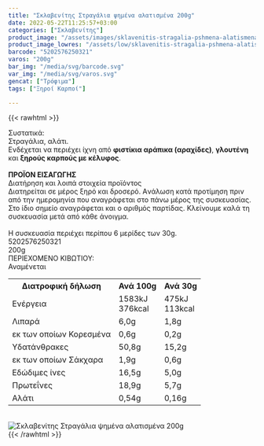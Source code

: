 ```yaml
---
title: "Σκλαβενίτης Στραγάλια ψημένα αλατισμένα 200g"
date: 2022-05-22T11:25:57+03:00
categories: ["Σκλαβενίτης"]
product_image: "/assets/images/sklavenitis-stragalia-pshmena-alatismena-200g.jpg"
product_image_lowres: "/assets/low/sklavenitis-stragalia-pshmena-alatismena-200g.jpg"
barcode: "5202576250321"
varos: "200g"
bar_img: "/media/svg/barcode.svg"
var_img: "/media/svg/varos.svg"
gencat: ["Τρόφιμα"]
tags: ["Ξηροί Καρποί"]

---
```

{{< rawhtml >}}

<div class="sload625"><div class="product"><div id="sistatika">Συστατικά:</div><div class="alltext">Στραγάλια, αλάτι.<br>Ενδέχεται να περιέχει ίχνη από <b>φιστίκια αράπικα (αραχίδες)</b>, <b>γλουτένη</b> και <b>ξηρούς καρπούς με κέλυφος</b>.<br><br><b>ΠΡΟΪΟΝ ΕΙΣΑΓΩΓΗΣ</b></div><div id="loipa">Διατήρηση και λοιπά στοιχεία προϊόντος</div><div class="alltext">Διατηρείται σε μέρος ξηρό και δροσερό. Aνάλωση κατά προτίμηση πριν από την ημερομηνία που αναγράφεται στο πάνω μέρος της συσκευασίας. Στο ίδιο σημείο αναγράφεται και ο αριθμός παρτίδας. Κλείνουμε καλά τη συσκευασία μετά από κάθε άνοιγμα.<br><br>Η συσκευασία περιέχει περίπου 6 μερίδες των 30g.</div><div id="barcode"><div id="barimage1"></div><span id="bartext">5202576250321</span></div><div id="varos"><div id="varosimage1"></div><span id="varostext">200g</span></div><div id="kivotio">ΠΕΡΙΕΧΟΜΕΝΟ ΚΙΒΩΤΙΟΥ:<br>Αναμένεται</div><div class="tabout"><table id="diatable"><tbody><tr><th>Διατροφική δήλωση</th><th>Ανά 100g</th><th>Ανά 30g</th></tr><tr><td class="texr2">Ενέργεια</td><td class="texr">1583kJ<br>376kcal</td><td class="texr">475kJ<br>113kcal</td></tr><tr><td class="texr2">Λιπαρά</td><td class="texr">6,0g</td><td class="texr">1,8g</td></tr><tr><td class="gray">εκ των οποίων Κορεσµένα</td><td class="gray2">0,6g</td><td class="gray2">0,2g</td></tr><tr><td class="texr2">Yδατάνθρακες</td><td class="texr">50,8g</td><td class="texr">15,2g</td></tr><tr><td class="gray">εκ των οποίων Σάκχαρα</td><td class="gray2">1,9g</td><td class="gray2">0,6g</td></tr><tr><td class="texr2">Eδώδιμες ίνες</td><td class="texr">16,5g</td><td class="texr">5,0g</td></tr><tr><td class="texr2">Πρωτεΐνες</td><td class="texr">18,9g</td><td class="texr">5,7g</td></tr><tr><td class="texr2">Αλάτι</td><td class="texr">0,54g</td><td class="texr">0,16g</td></tr></tbody></table></div><br><div class="pimg"><img alt="Σκλαβενίτης Στραγάλια ψημένα αλατισμένα 200g" title="Σκλαβενίτης Στραγάλια ψημένα αλατισμένα 200g" src="/assets/images/sklavenitis-stragalia-pshmena-alatismena-200g.jpg"></div></div></div>
{{< /rawhtml >}}


